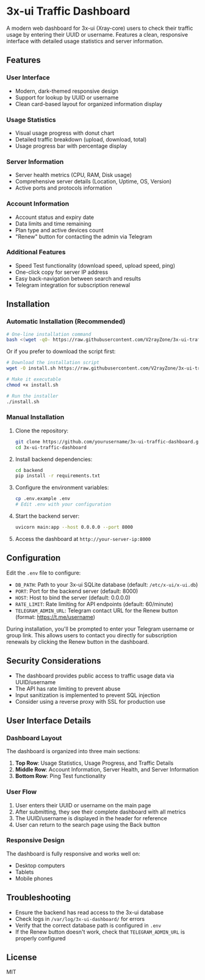 # 3x-ui Traffic Dashboard

A modern web dashboard for 3x-ui (Xray-core) users to check their traffic usage by entering their UUID or username. Features a clean, responsive interface with detailed usage statistics and server information.

## Features

### User Interface
- Modern, dark-themed responsive design
- Support for lookup by UUID or username
- Clean card-based layout for organized information display

### Usage Statistics
- Visual usage progress with donut chart
- Detailed traffic breakdown (upload, download, total)
- Usage progress bar with percentage display

### Server Information
- Server health metrics (CPU, RAM, Disk usage)
- Comprehensive server details (Location, Uptime, OS, Version)
- Active ports and protocols information

### Account Information
- Account status and expiry date
- Data limits and time remaining
- Plan type and active devices count
- "Renew" button for contacting the admin via Telegram

### Additional Features
- Speed Test functionality (download speed, upload speed, ping)
- One-click copy for server IP address
- Easy back-navigation between search and results
- Telegram integration for subscription renewal

## Installation

### Automatic Installation (Recommended)

```bash
# One-line installation command
bash <(wget -qO- https://raw.githubusercontent.com/V2rayZone/3x-ui-traffic-dashboard/main/install.sh)
```

Or if you prefer to download the script first:

```bash
# Download the installation script
wget -O install.sh https://raw.githubusercontent.com/V2rayZone/3x-ui-traffic-dashboard/main/install.sh

# Make it executable
chmod +x install.sh

# Run the installer
./install.sh
```

### Manual Installation

1. Clone the repository:
   ```bash
   git clone https://github.com/yourusername/3x-ui-traffic-dashboard.git
   cd 3x-ui-traffic-dashboard
   ```

2. Install backend dependencies:
   ```bash
   cd backend
   pip install -r requirements.txt
   ```

3. Configure the environment variables:
   ```bash
   cp .env.example .env
   # Edit .env with your configuration
   ```

4. Start the backend server:
   ```bash
   uvicorn main:app --host 0.0.0.0 --port 8000
   ```

5. Access the dashboard at `http://your-server-ip:8000`

## Configuration

Edit the `.env` file to configure:

- `DB_PATH`: Path to your 3x-ui SQLite database (default: `/etc/x-ui/x-ui.db`)
- `PORT`: Port for the backend server (default: 8000)
- `HOST`: Host to bind the server (default: 0.0.0.0)
- `RATE_LIMIT`: Rate limiting for API endpoints (default: 60/minute)
- `TELEGRAM_ADMIN_URL`: Telegram contact URL for the Renew button (format: https://t.me/username)

During installation, you'll be prompted to enter your Telegram username or group link. This allows users to contact you directly for subscription renewals by clicking the Renew button in the dashboard.

## Security Considerations

- The dashboard provides public access to traffic usage data via UUID/username
- The API has rate limiting to prevent abuse
- Input sanitization is implemented to prevent SQL injection
- Consider using a reverse proxy with SSL for production use

## User Interface Details

### Dashboard Layout
The dashboard is organized into three main sections:
1. **Top Row**: Usage Statistics, Usage Progress, and Traffic Details
2. **Middle Row**: Account Information, Server Health, and Server Information
3. **Bottom Row**: Ping Test functionality

### User Flow
1. User enters their UUID or username on the main page
2. After submitting, they see their complete dashboard with all metrics
3. The UUID/username is displayed in the header for reference
4. User can return to the search page using the Back button

### Responsive Design
The dashboard is fully responsive and works well on:
- Desktop computers
- Tablets
- Mobile phones

## Troubleshooting

- Ensure the backend has read access to the 3x-ui database
- Check logs in `/var/log/3x-ui-dashboard/` for errors
- Verify that the correct database path is configured in `.env`
- If the Renew button doesn't work, check that `TELEGRAM_ADMIN_URL` is properly configured

## License

MIT

